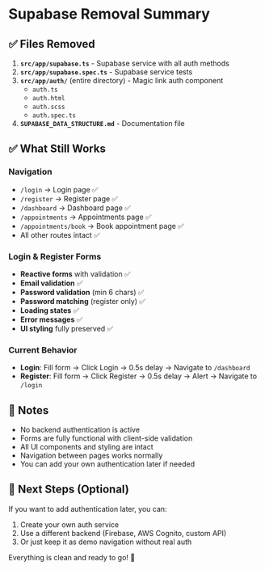 # Supabase Removal Summary

## ✅ Files Removed

1. **`src/app/supabase.ts`** - Supabase service with all auth methods
2. **`src/app/supabase.spec.ts`** - Supabase service tests
3. **`src/app/auth/`** (entire directory) - Magic link auth component
   - `auth.ts`
   - `auth.html`
   - `auth.scss`
   - `auth.spec.ts`
4. **`SUPABASE_DATA_STRUCTURE.md`** - Documentation file

## ✅ What Still Works

### **Navigation**
- `/login` → Login page ✅
- `/register` → Register page ✅
- `/dashboard` → Dashboard page ✅
- `/appointments` → Appointments page ✅
- `/appointments/book` → Book appointment page ✅
- All other routes intact ✅

### **Login & Register Forms**
- **Reactive forms** with validation ✅
- **Email validation** ✅
- **Password validation** (min 6 chars) ✅
- **Password matching** (register only) ✅
- **Loading states** ✅
- **Error messages** ✅
- **UI styling** fully preserved ✅

### **Current Behavior**
- **Login**: Fill form → Click Login → 0.5s delay → Navigate to `/dashboard`
- **Register**: Fill form → Click Register → 0.5s delay → Alert → Navigate to `/login`

## 📝 Notes

- No backend authentication is active
- Forms are fully functional with client-side validation
- All UI components and styling are intact
- Navigation between pages works normally
- You can add your own authentication later if needed

## 🎯 Next Steps (Optional)

If you want to add authentication later, you can:
1. Create your own auth service
2. Use a different backend (Firebase, AWS Cognito, custom API)
3. Or just keep it as demo navigation without real auth

Everything is clean and ready to go! 🎉
